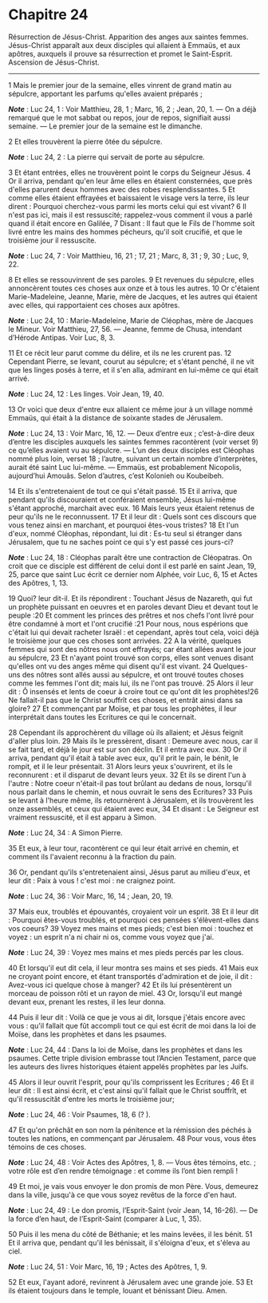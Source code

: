 # Chapitre 24

Résurrection de Jésus-Christ.
Apparition des anges aux saintes femmes.
Jésus-Christ apparaît aux deux disciples qui allaient à Emmaüs, et aux apôtres, auxquels il prouve sa résurrection et promet le Saint-Esprit.
Ascension de Jésus-Christ.

***

1 Mais le premier jour de la semaine, elles vinrent de grand matin au sépulcre, apportant les parfums qu'elles avaient préparés ;

***Note*** :  Luc 24, 1 : Voir Matthieu, 28, 1 ; Marc, 16, 2 ; Jean, 20, 1. ― On a déjà remarqué que le mot sabbat ou repos, jour de repos, signifiait aussi semaine. ― Le premier jour de la semaine est le dimanche.

2 Et elles trouvèrent la pierre ôtée du sépulcre.

***Note*** :  Luc 24, 2 : La pierre qui servait de porte au sépulcre.

3 Et étant entrées, elles ne trouvèrent point le corps du Seigneur Jésus. 4 Or il arriva, pendant qu'en leur âme elles en étaient consternées, que près d'elles parurent deux hommes avec des robes resplendissantes. 5 Et comme elles étaient effrayées et baissaient le visage vers la terre, ils leur dirent : Pourquoi cherchez-vous parmi les morts celui qui est vivant? 6 Il n'est pas ici, mais il est ressuscité; rappelez-vous comment il vous a parlé quand il était encore en Galilée, 7 Disant : Il faut que le Fils de l'homme soit livré entre les mains des hommes pécheurs, qu'il soit crucifié, et que le troisième jour il ressuscite.

***Note*** :  Luc 24, 7 : Voir Matthieu, 16, 21 ; 17, 21 ; Marc, 8, 31 ; 9, 30 ; Luc, 9, 22.

8 Et elles se ressouvinrent de ses paroles. 9 Et revenues du sépulcre, elles annoncèrent toutes ces choses aux onze et à tous les autres. 10 Or c'étaient Marie-Madeleine, Jeanne, Marie, mère de Jacques, et les autres qui étaient avec elles, qui rapportaient ces choses aux apôtres.

***Note*** :  Luc 24, 10 : Marie-Madeleine, Marie de Cléophas, mère de Jacques le Mineur. Voir Matthieu, 27, 56. ― Jeanne, femme de Chusa, intendant d’Hérode Antipas. Voir Luc, 8, 3.

11 Et ce récit leur parut comme du délire, et ils ne les crurent pas. 12 Cependant Pierre, se levant, courut au sépulcre; et s'étant penché, il ne vit que les linges posés à terre, et il s'en alla, admirant en lui-même ce qui était arrivé.

***Note*** :  Luc 24, 12 : Les linges. Voir Jean, 19, 40.


13 Or voici que deux d'entre eux allaient ce même jour à un village nommé Emmaüs, qui était à la distance de soixante stades de Jérusalem.

***Note*** :  Luc 24, 13 : Voir Marc, 16, 12. ― Deux d’entre eux ; c’est-à-dire deux d’entre les disciples auxquels les saintes femmes racontèrent (voir verset 9) ce qu’elles avaient vu au sépulcre. ― L’un des deux disciples est Cléophas nommé plus loin, verset 18 ; l’autre, suivant un certain nombre d’interprètes, aurait été saint Luc lui-même. ― Emmaüs, est probablement Nicopolis, aujourd’hui Amouâs. Selon d’autres, c’est Kolonieh ou Koubeibeh.

14 Et ils s'entretenaient de tout ce qui s'était passé. 15 Et il arriva, que pendant qu'ils discouraient et conféraient ensemble, Jésus lui-même s'étant approché, marchait avec eux. 16 Mais leurs yeux étaient retenus de peur qu'ils ne le reconnussent. 17 Et il leur dit : Quels sont ces discours que vous tenez ainsi en marchant, et pourquoi êtes-vous tristes? 18 Et l'un d'eux, nommé Cléophas, répondant, lui dit : Es-tu seul si étranger dans Jérusalem, que tu ne saches point ce qui s'y est passé ces jours-ci?

***Note*** :  Luc 24, 18 : Cléophas paraît être une contraction de Cléopatras. On croit que ce disciple est différent de celui dont il est parlé en saint Jean, 19, 25, parce que saint Luc écrit ce dernier nom Alphée, voir Luc, 6, 15 et Actes des Apôtres, 1, 13.

19 Quoi? leur dit-il. Et ils répondirent : Touchant Jésus de Nazareth, qui fut un prophète puissant en oeuvres et en paroles devant Dieu et devant tout le peuple :20 Et comment les princes des prêtres et nos chefs l'ont livré pour être condamné à mort et l'ont crucifié :21 Pour nous, nous espérions que c'était lui qui devait racheter Israël : et cependant, après tout cela, voici déjà le troisième jour que ces choses sont arrivées. 22 A la vérité, quelques femmes qui sont des nôtres nous ont effrayés; car étant allées avant le jour au sépulcre, 23 Et n'ayant point trouvé son corps, elles sont venues disant qu'elles ont vu des anges même qui disent qu'il est vivant. 24 Quelques-uns des nôtres sont allés aussi au sépulcre, et ont trouvé toutes choses comme les femmes l'ont dit; mais lui, ils ne l'ont pas trouvé. 25 Alors il leur dit : Ô insensés et lents de coeur à croire tout ce qu'ont dit les prophètes!26 Ne fallait-il pas que le Christ souffrît ces choses, et entrât ainsi dans sa gloire? 27 Et commençant par Moïse,
et par tous les prophètes, il leur interprétait dans toutes les Ecritures ce qui le concernait.


28 Cependant ils approchèrent du village où ils allaient; et Jésus feignit d'aller plus loin. 29 Mais ils le pressèrent, disant : Demeure avec nous, car il se fait tard, et déjà le jour est sur son déclin. Et il entra avec eux. 30 Or il arriva, pendant qu'il était à table avec eux, qu'il prit le pain, le bénit, le rompit, et il le leur présentait. 31 Alors leurs yeux s'ouvrirent, et ils le reconnurent : et il disparut de devant leurs yeux. 32 Et ils se dirent l'un à l'autre : Notre coeur n'était-il pas tout brûlant au dedans de nous, lorsqu'il nous parlait dans le chemin, et nous ouvrait le sens des Ecritures? 33 Puis se levant à l'heure même, ils retournèrent à Jérusalem, et ils trouvèrent les onze assemblés, et ceux qui étaient avec eux, 34 Et disant : Le Seigneur est vraiment ressuscité, et il est apparu à Simon.

***Note*** :  Luc 24, 34 : A Simon Pierre.

35 Et eux, à leur tour, racontèrent ce qui leur était arrivé en chemin, et comment ils l'avaient reconnu à la fraction du pain.


36 Or, pendant qu'ils s'entretenaient ainsi, Jésus parut au milieu d'eux, et leur dit : Paix à vous ! c'est moi : ne craignez point.

***Note*** :  Luc 24, 36 : Voir Marc, 16, 14 ; Jean, 20, 19.

37 Mais eux, troublés et épouvantés, croyaient voir un esprit. 38 Et il leur dit : Pourquoi êtes-vous troublés, et pourquoi ces pensées s'élèvent-elles dans vos coeurs? 39 Voyez mes mains et mes pieds; c'est bien moi : touchez et voyez : un esprit n'a ni chair ni os, comme vous voyez que j'ai.

***Note*** :  Luc 24, 39 : Voyez mes mains et mes pieds percés par les clous.

40 Et lorsqu'il eut dit cela, il leur montra ses mains et ses pieds. 41 Mais eux ne croyant point encore, et étant transportés d'admiration et de joie, il dit : Avez-vous ici quelque chose à manger? 42 Et ils lui présentèrent un morceau de poisson rôti et un rayon de miel. 43 Or, lorsqu'il eut mangé devant eux, prenant les restes, il les leur donna.


44 Puis il leur dit : Voilà ce que je vous ai dit, lorsque j'étais encore avec vous : qu'il fallait que fût accompli tout ce qui est écrit de moi dans la loi de Moïse, dans les prophètes et dans les psaumes.

***Note*** :  Luc 24, 44 : Dans la loi de Moïse, dans les prophètes et dans les psaumes. Cette triple division embrasse tout l’Ancien Testament, parce que les auteurs des livres historiques étaient appelés prophètes par les Juifs.

45 Alors il leur ouvrit l'esprit, pour qu'ils comprissent les Ecritures ; 46 Et il leur dit : Il est ainsi écrit, et c'est ainsi qu'il fallait que le Christ souffrît, et qu'il ressuscitât d'entre les morts le troisième jour;

***Note*** :  Luc 24, 46 : Voir Psaumes, 18, 6 (? ).

47 Et qu'on prêchât en son nom la pénitence et la rémission des péchés à toutes les nations, en commençant par Jérusalem. 48 Pour vous, vous êtes témoins de ces choses.

***Note*** :  Luc 24, 48 : Voir Actes des Apôtres, 1, 8. ― Vous êtes témoins, etc. ; votre rôle est d’en rendre témoignage : et comme ils l’ont bien rempli !

49 Et moi, je vais vous envoyer le don promis de mon Père. Vous, demeurez dans la ville, jusqu'à ce que vous soyez revêtus de la force d'en haut.

***Note*** :  Luc 24, 49 : Le don promis, l’Esprit-Saint (voir Jean, 14, 16-26). ― De la force d’en haut, de l’Esprit-Saint (comparer à Luc, 1, 35).


50 Puis il les mena du côté de Béthanie; et les mains levées, il les bénit. 51 Et il arriva que, pendant qu'il les bénissait, il s'éloigna d'eux, et s'éleva au ciel.

***Note*** :  Luc 24, 51 : Voir Marc, 16, 19 ; Actes des Apôtres, 1, 9.

52 Et eux, l'ayant adoré, revinrent à Jérusalem avec une grande joie. 53 Et ils étaient toujours dans le temple, louant et bénissant Dieu. Amen.
